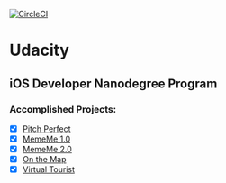 [![CircleCI](https://circleci.com/gh/Anastasia-Petrova/Udacity.svg?style=svg)](https://circleci.com/gh/Anastasia-Petrova/Udacity)

# Udacity

## iOS Developer Nanodegree Program

### Accomplished Projects:

- [x] [Pitch Perfect](https://github.com/Anastasia-Petrova/Udacity/tree/master/PitchPerfect)
- [x] [MemeMe 1.0](https://github.com/Anastasia-Petrova/Udacity/tree/master/MemeMe%201.0)
- [x] [MemeMe 2.0](https://github.com/Anastasia-Petrova/Udacity/tree/master/MemeMe%202.0)
- [x] [On the Map](https://github.com/Anastasia-Petrova/Udacity/tree/master/On%20the%20Map) 
- [x] [Virtual Tourist](https://github.com/Anastasia-Petrova/Udacity/tree/master/Virtual%20Tourist) 